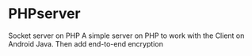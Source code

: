 # PHPserver
Socket server on PHP
A simple server on PHP to work with the Client on Android Java. Then add end-to-end encryption
